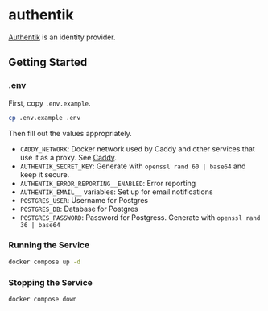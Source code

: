 # authentik

[Authentik](https://goauthentik.io/) is an identity provider.

## Getting Started

### .env

First, copy `.env.example`.

```bash
cp .env.example .env
```

Then fill out the values appropriately.
- `CADDY_NETWORK`: Docker network used by Caddy and other services that use it as a proxy. See [Caddy](../caddy#networking).
- `AUTHENTIK_SECRET_KEY`: Generate with `openssl rand 60 | base64` and keep it secure.
- `AUTHENTIK_ERROR_REPORTING__ENABLED`: Error reporting
- `AUTHENTIK_EMAIL__` variables: Set up for email notifications
- `POSTGRES_USER`: Username for Postgres
- `POSTGRES_DB`: Database for Postgres
- `POSTGRES_PASSWORD`: Password for Postgress. Generate with `openssl rand 36 | base64`

### Running the Service

```bash
docker compose up -d
```

### Stopping the Service

```bash
docker compose down
```
